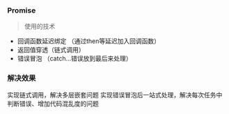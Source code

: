 ### Promise
> 使用的技术
- 回调函数延迟绑定 （通过then等延迟加入回调函数）
- 返回值穿透（链式调用）
- 错误冒泡 （catch...错误放到最后来处理）


### 解决效果
实现链式调用，解决多层嵌套问题
实现错误冒泡后一站式处理，解决每次任务中判断错误、增加代码混乱度的问题

